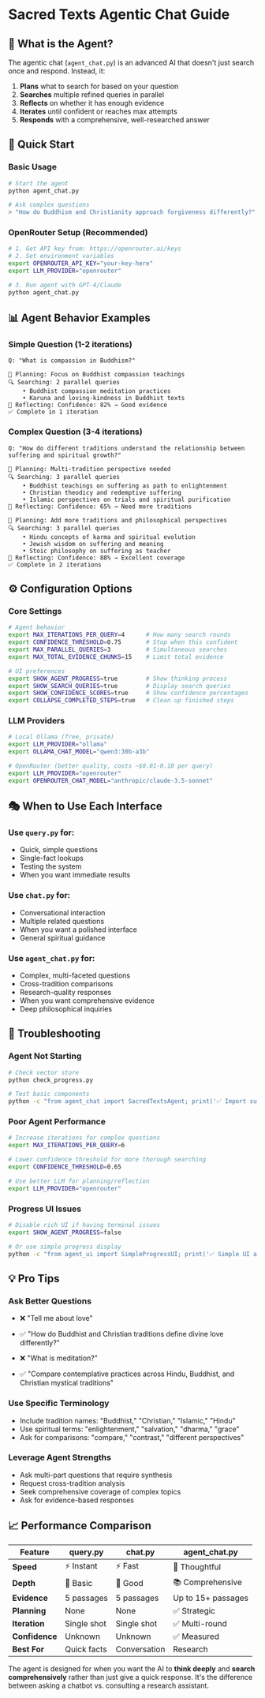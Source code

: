 # Sacred Texts Agentic Chat Guide

## 🎯 **What is the Agent?**

The agentic chat (`agent_chat.py`) is an advanced AI that doesn't just search once and respond. Instead, it:

1. **Plans** what to search for based on your question
2. **Searches** multiple refined queries in parallel
3. **Reflects** on whether it has enough evidence
4. **Iterates** until confident or reaches max attempts
5. **Responds** with a comprehensive, well-researched answer

## 🚀 **Quick Start**

### **Basic Usage**
```bash
# Start the agent
python agent_chat.py

# Ask complex questions
> "How do Buddhism and Christianity approach forgiveness differently?"
```

### **OpenRouter Setup (Recommended)**
```bash
# 1. Get API key from: https://openrouter.ai/keys
# 2. Set environment variables
export OPENROUTER_API_KEY="your-key-here"
export LLM_PROVIDER="openrouter"

# 3. Run agent with GPT-4/Claude
python agent_chat.py
```

## 📊 **Agent Behavior Examples**

### **Simple Question (1-2 iterations)**
```
Q: "What is compassion in Buddhism?"

🧠 Planning: Focus on Buddhist compassion teachings
🔍 Searching: 2 parallel queries
    • Buddhist compassion meditation practices
    • Karuna and loving-kindness in Buddhist texts
🤔 Reflecting: Confidence: 82% → Good evidence
✅ Complete in 1 iteration
```

### **Complex Question (3-4 iterations)**
```
Q: "How do different traditions understand the relationship between suffering and spiritual growth?"

🧠 Planning: Multi-tradition perspective needed
🔍 Searching: 3 parallel queries
    • Buddhist teachings on suffering as path to enlightenment
    • Christian theodicy and redemptive suffering
    • Islamic perspectives on trials and spiritual purification
🤔 Reflecting: Confidence: 65% → Need more traditions

🧠 Planning: Add more traditions and philosophical perspectives  
🔍 Searching: 3 parallel queries
    • Hindu concepts of karma and spiritual evolution
    • Jewish wisdom on suffering and meaning
    • Stoic philosophy on suffering as teacher
🤔 Reflecting: Confidence: 88% → Excellent coverage
✅ Complete in 2 iterations
```

## ⚙️ **Configuration Options**

### **Core Settings**
```bash
# Agent behavior
export MAX_ITERATIONS_PER_QUERY=4      # How many search rounds
export CONFIDENCE_THRESHOLD=0.75       # Stop when this confident  
export MAX_PARALLEL_QUERIES=3          # Simultaneous searches
export MAX_TOTAL_EVIDENCE_CHUNKS=15    # Limit total evidence

# UI preferences  
export SHOW_AGENT_PROGRESS=true        # Show thinking process
export SHOW_SEARCH_QUERIES=true        # Display search queries
export SHOW_CONFIDENCE_SCORES=true     # Show confidence percentages
export COLLAPSE_COMPLETED_STEPS=true   # Clean up finished steps
```

### **LLM Providers**
```bash
# Local Ollama (free, private)
export LLM_PROVIDER="ollama"
export OLLAMA_CHAT_MODEL="qwen3:30b-a3b"

# OpenRouter (better quality, costs ~$0.01-0.10 per query)
export LLM_PROVIDER="openrouter"  
export OPENROUTER_CHAT_MODEL="anthropic/claude-3.5-sonnet"
```

## 🎭 **When to Use Each Interface**

### **Use `query.py` for:**
- Quick, simple questions
- Single-fact lookups
- Testing the system
- When you want immediate results

### **Use `chat.py` for:**
- Conversational interaction
- Multiple related questions
- When you want a polished interface
- General spiritual guidance

### **Use `agent_chat.py` for:**
- Complex, multi-faceted questions
- Cross-tradition comparisons
- Research-quality responses
- When you want comprehensive evidence
- Deep philosophical inquiries

## 🔧 **Troubleshooting**

### **Agent Not Starting**
```bash
# Check vector store
python check_progress.py

# Test basic components
python -c "from agent_chat import SacredTextsAgent; print('✅ Import successful')"
```

### **Poor Agent Performance**
```bash
# Increase iterations for complex questions
export MAX_ITERATIONS_PER_QUERY=6

# Lower confidence threshold for more thorough searching
export CONFIDENCE_THRESHOLD=0.65

# Use better LLM for planning/reflection
export LLM_PROVIDER="openrouter"
```

### **Progress UI Issues**
```bash
# Disable rich UI if having terminal issues
export SHOW_AGENT_PROGRESS=false

# Or use simple progress display
python -c "from agent_ui import SimpleProgressUI; print('✅ Simple UI available')"
```

## 💡 **Pro Tips**

### **Ask Better Questions**
- ❌ "Tell me about love"
- ✅ "How do Buddhist and Christian traditions define divine love differently?"

- ❌ "What is meditation?"  
- ✅ "Compare contemplative practices across Hindu, Buddhist, and Christian mystical traditions"

### **Use Specific Terminology**
- Include tradition names: "Buddhist," "Christian," "Islamic," "Hindu"
- Use spiritual terms: "enlightenment," "salvation," "dharma," "grace"
- Ask for comparisons: "compare," "contrast," "different perspectives"

### **Leverage Agent Strengths**
- Ask multi-part questions that require synthesis
- Request cross-tradition analysis
- Seek comprehensive coverage of complex topics
- Ask for evidence-based responses

## 📈 **Performance Comparison**

| Feature | query.py | chat.py | agent_chat.py |
|---------|----------|---------|---------------|
| **Speed** | ⚡ Instant | ⚡ Fast | 🔄 Thoughtful |
| **Depth** | 📄 Basic | 📄 Good | 📚 Comprehensive |
| **Evidence** | 5 passages | 5 passages | Up to 15+ passages |
| **Planning** | None | None | ✅ Strategic |
| **Iteration** | Single shot | Single shot | ✅ Multi-round |
| **Confidence** | Unknown | Unknown | ✅ Measured |
| **Best For** | Quick facts | Conversation | Research |

The agent is designed for when you want the AI to **think deeply** and **search comprehensively** rather than just give a quick response. It's the difference between asking a chatbot vs. consulting a research assistant.
